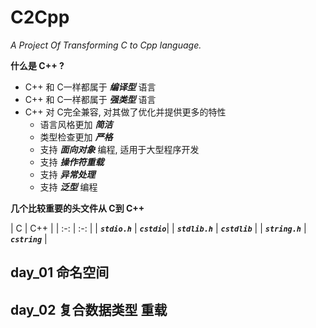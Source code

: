 # C2Cpp
*A Project Of  Transforming C to Cpp language.*

**什么是 C++ ?** <p>
- C++ 和 C一样都属于 ***编译型*** 语言
- C++ 和 C一样都属于 ***强类型*** 语言
- C++ 对 C完全兼容, 对其做了优化并提供更多的特性
    - 语言风格更加 ***简洁***
    - 类型检查更加 ***严格***
    - 支持 ***面向对象*** 编程, 适用于大型程序开发
    - 支持 ***操作符重载***
    - 支持 ***异常处理***
    - 支持 ***泛型*** 编程

**几个比较重要的头文件从 C到 C++** <p>
| C | C++ |
| :-: | :-: |
| _**`stdio.h`**_ | _**`cstdio`**_|
| _**`stdlib.h`**_ | _**`cstdlib`**_ |
| _**`string.h`**_ | _**`cstring`**_ |

## day_01 命名空间
## day_02 复合数据类型 重载

